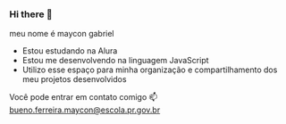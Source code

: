 ### Hi there 👋

meu nome é maycon gabriel

- Estou estudando na Alura
- Estou me desenvolvendo na linguagem JavaScript
- Utilizo esse espaço para minha organização e compartilhamento dos meu projetos desenvolvidos

Você pode entrar em contato comigo 📫 
bueno.ferreira.maycon@escola.pr.gov.br
